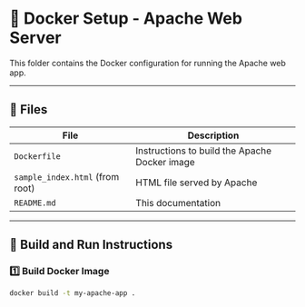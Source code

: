 # 🐳 Docker Setup - Apache Web Server

This folder contains the Docker configuration for running the Apache web app.

---

## 📁 Files

| File | Description |
|------|--------------|
| `Dockerfile` | Instructions to build the Apache Docker image |
| `sample_index.html` (from root) | HTML file served by Apache |
| `README.md` | This documentation |

---

## 🚀 Build and Run Instructions

### 1️⃣ Build Docker Image
```bash
docker build -t my-apache-app .
